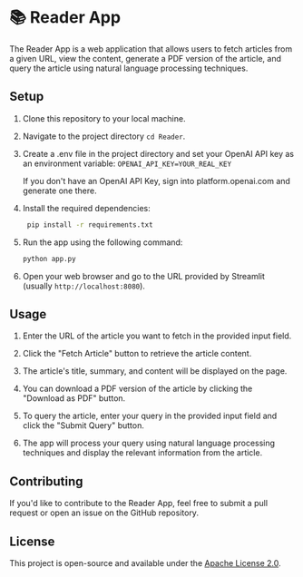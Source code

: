 # 📚 Reader App

The Reader App is a web application that allows users to fetch articles from a given URL, view the content, generate a PDF version of the article, and query the article using natural language processing techniques.
## Setup

1. Clone this repository to your local machine.

2. Navigate to the project directory `cd Reader`.

3. Create a .env file in the project directory and set your OpenAI API key as an environment variable:
    `OPENAI_API_KEY=YOUR_REAL_KEY`

    If you don't have an OpenAI API Key, sign into platform.openai.com and generate one there. 
    
4. Install the required dependencies:
   ```sh
    pip install -r requirements.txt
    ```

5. Run the app using the following command:
    ```sh
    python app.py
    ```

6. Open your web browser and go to the URL provided by Streamlit (usually `http://localhost:8080`).

## Usage

1. Enter the URL of the article you want to fetch in the provided input field.

2. Click the "Fetch Article" button to retrieve the article content.

3. The article's title, summary, and content will be displayed on the page.

4. You can download a PDF version of the article by clicking the "Download as PDF" button.

5. To query the article, enter your query in the provided input field and click the "Submit Query" button.

6. The app will process your query using natural language processing techniques and display the relevant information from the article.

## Contributing

If you'd like to contribute to the Reader App, feel free to submit a pull request or open an issue on the GitHub repository.

## License

This project is open-source and available under the [Apache License 2.0](LICENSE).
